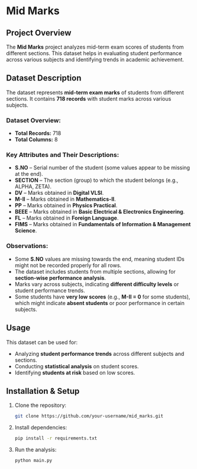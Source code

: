 # Mid Marks

## Project Overview
The **Mid Marks** project analyzes mid-term exam scores of students from different sections. This dataset helps in evaluating student performance across various subjects and identifying trends in academic achievement.

## Dataset Description
The dataset represents **mid-term exam marks** of students from different sections. It contains **718 records** with student marks across various subjects.

### Dataset Overview:
- **Total Records:** 718
- **Total Columns:** 8

### Key Attributes and Their Descriptions:
- **S.NO** – Serial number of the student (some values appear to be missing at the end).
- **SECTION** – The section (group) to which the student belongs (e.g., ALPHA, ZETA).
- **DV** – Marks obtained in **Digital VLSI**.
- **M-II** – Marks obtained in **Mathematics-II**.
- **PP** – Marks obtained in **Physics Practical**.
- **BEEE** – Marks obtained in **Basic Electrical & Electronics Engineering**.
- **FL** – Marks obtained in **Foreign Language**.
- **FIMS** – Marks obtained in **Fundamentals of Information & Management Science**.

### Observations:
- Some **S.NO** values are missing towards the end, meaning student IDs might not be recorded properly for all rows.
- The dataset includes students from multiple sections, allowing for **section-wise performance analysis**.
- Marks vary across subjects, indicating **different difficulty levels** or student performance trends.
- Some students have **very low scores** (e.g., **M-II = 0** for some students), which might indicate **absent students** or poor performance in certain subjects.

## Usage
This dataset can be used for:
- Analyzing **student performance trends** across different subjects and sections.
- Conducting **statistical analysis** on student scores.
- Identifying **students at risk** based on low scores.

## Installation & Setup
1. Clone the repository:
   ```sh
   git clone https://github.com/your-username/mid_marks.git
   ```
2. Install dependencies:
   ```sh
   pip install -r requirements.txt
   ```
3. Run the analysis:
   ```sh
   python main.py
   ```
